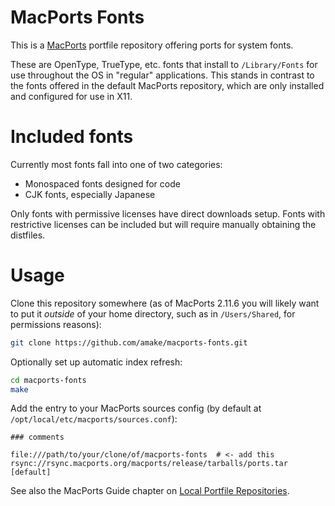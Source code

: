 # MacPorts Fonts

This is a [MacPorts](https://www.macports.org/) portfile repository offering
ports for system fonts.

These are OpenType, TrueType, etc. fonts that install to `/Library/Fonts` for
use throughout the OS in "regular" applications. This stands in contrast to the
fonts offered in the default MacPorts repository, which are only installed and
configured for use in X11.

# Included fonts

Currently most fonts fall into one of two categories:

- Monospaced fonts designed for code
- CJK fonts, especially Japanese

Only fonts with permissive licenses have direct downloads setup. Fonts with
restrictive licenses can be included but will require manually obtaining the
distfiles.

# Usage

Clone this repository somewhere (as of MacPorts 2.11.6 you will likely want to
put it *outside* of your home directory, such as in `/Users/Shared`, for
permissions reasons):

```sh
git clone https://github.com/amake/macports-fonts.git
```

Optionally set up automatic index refresh:

```sh
cd macports-fonts
make
```

Add the entry to your MacPorts sources config (by default at
`/opt/local/etc/macports/sources.conf`):

```
### comments

file:///path/to/your/clone/of/macports-fonts  # <- add this
rsync://rsync.macports.org/macports/release/tarballs/ports.tar [default]
```

See also the MacPorts Guide chapter on [Local Portfile
Repositories](https://guide.macports.org/chunked/development.local-repositories.html).
